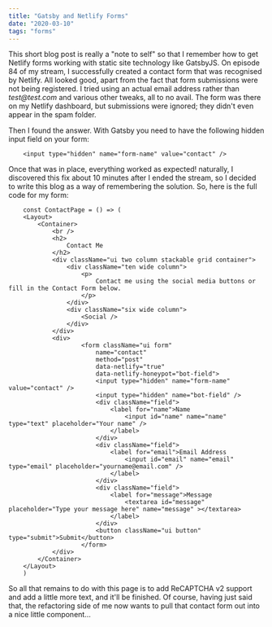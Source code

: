```yaml
---
title: "Gatsby and Netlify Forms"
date: "2020-03-10"
tags: "forms"
---
```

This short blog post is really a "note to self" so that I remember how to get Netlify forms working with static site technology like GatsbyJS. On episode 84 of my stream, I successfully created a contact form that was recognised by Netlify. All looked good, apart from the fact that form submissions were not being registered. I tried using an actual email address rather than _test@test.com_ and various other tweaks, all to no avail. The form was there on my Netlify dashboard, but submissions were ignored; they didn't even appear in the spam folder.

Then I found the answer. With Gatsby you need to have the following hidden input field on your form:
```
    <input type="hidden" name="form-name" value="contact" />
```
Once that was in place, everything worked as expected! naturally, I discovered this fix about 10 minutes after I ended the stream, so I decided to write this blog as a way of remembering the solution. So, here is the full code for my form:
```
    const ContactPage = () => (
    <Layout>
        <Container>
            <br />
            <h2>
                Contact Me
            </h2>
            <div className="ui two column stackable grid container">
                <div className="ten wide column">
                    <p>
                        Contact me using the social media buttons or fill in the Contact Form below.
                    </p>
                </div>
                <div className="six wide column">
                    <Social />
                </div>
            </div>
            <div>
                    <form className="ui form"
                        name="contact" 
                        method="post" 
                        data-netlify="true"
                        data-netlify-honeypot="bot-field">
                        <input type="hidden" name="form-name" value="contact" />
                        <input type="hidden" name="bot-field" />
                        <div className="field">
                            <label for="name">Name
                                <input id="name" name="name" type="text" placeholder="Your name" />
                            </label>
                        </div>
                        <div className="field">
                            <label for="email">Email Address
                                <input id="email" name="email" type="email" placeholder="yourname@email.com" />
                            </label>
                        </div>
                        <div className="field">
                            <label for="message">Message
                                <textarea id="message" placeholder="Type your message here" name="message" ></textarea>
                            </label>
                        </div>
                        <button className="ui button" type="submit">Submit</button>
                    </form>
            </div>
        </Container>
    </Layout>
    )
```
So all that remains to do with this page is to add ReCAPTCHA v2 support and add a little more text, and it'll be finished. Of course, having just said that, the refactoring side of me now wants to pull that contact form out into a nice little component...